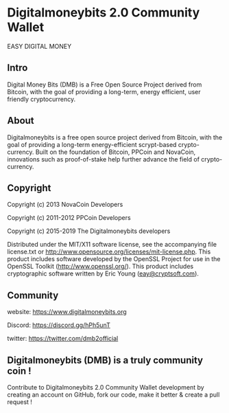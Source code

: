 # Digitalmoneybits 2.0 Community Wallet

EASY DIGITAL MONEY


Intro
-----
Digital Money Bits (DMB) is a Free Open Source Project derived from Bitcoin,
with the goal of providing a long-term, energy efficient, user friendly cryptocurrency.


About
-----
Digitalmoneybits is a free open source project derived from Bitcoin, with
the goal of providing a long-term energy-efficient scrypt-based crypto-currency.
Built on the foundation of Bitcoin, PPCoin and NovaCoin, innovations such as proof-of-stake
help further advance the field of crypto-currency.


Copyright
-----
Copyright (c) 2013 NovaCoin Developers

Copyright (c) 2011-2012 PPCoin Developers

Copyright (c) 2015-2019 The Digitalmoneybits developers

Distributed under the MIT/X11 software license, see the accompanying file license.txt or
http://www.opensource.org/licenses/mit-license.php.
This product includes software developed by the OpenSSL Project for use in
the OpenSSL Toolkit (http://www.openssl.org/).
This product includes cryptographic software written by Eric Young (eay@cryptsoft.com).


Community
-----
website: https://www.digitalmoneybits.org

Discord:  https://discord.gg/hPh5unT

twitter: https://twitter.com/dmb2official


Digitalmoneybits (DMB) is a truly community coin !
-----
Contribute to Digitalmoneybits 2.0 Community Wallet development by creating an account on GitHub,
fork our code, make it better & create a pull request !
